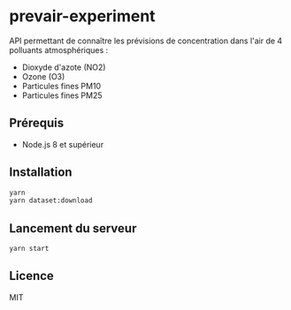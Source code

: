 # prevair-experiment

API permettant de connaître les prévisions de concentration dans l'air de 4 polluants atmosphériques :

* Dioxyde d'azote (NO2)
* Ozone (O3)
* Particules fines PM10
* Particules fines PM25

## Prérequis

* Node.js 8 et supérieur

## Installation

```bash
yarn
yarn dataset:download
```

## Lancement du serveur

```bash
yarn start
```

## Licence

MIT

